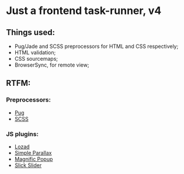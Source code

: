 # Just a frontend task-runner, v4

## Things used:
+ Pug/Jade and SCSS preprocessors for HTML and CSS respectively;
+ HTML validation;
+ CSS sourcemaps;
+ BrowserSync, for remote view;

## RTFM:
### Preprocessors:
+ [Pug](https://pugjs.org/api/getting-started.html)
+ [SCSS](https://sass-lang.com/documentation/syntax/)
### JS plugins:
+ [Lozad](https://apoorv.pro/lozad.js/)
+ [Simple Parallax](https://github.com/geosigno/simpleParallax.js)
+ [Magnific Popup](https://dimsemenov.com/plugins/magnific-popup/documentation.html)
+ [Slick Slider](https://github.com/kenwheeler/slick/)
